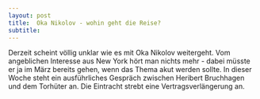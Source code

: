 ```yaml
---
layout: post
title:  Oka Nikolov - wohin geht die Reise?
subtitle:  
---
```


Derzeit scheint völlig unklar wie es mit Oka Nikolov weitergeht. Vom angeblichen Interesse aus New York hört man nichts mehr - dabei müsste er ja im März bereits gehen, wenn das Thema akut werden sollte. In dieser Woche steht ein ausführliches Gespräch zwischen Heribert Bruchhagen und dem Torhüter an. Die Eintracht strebt eine Vertragsverlängerung an.


